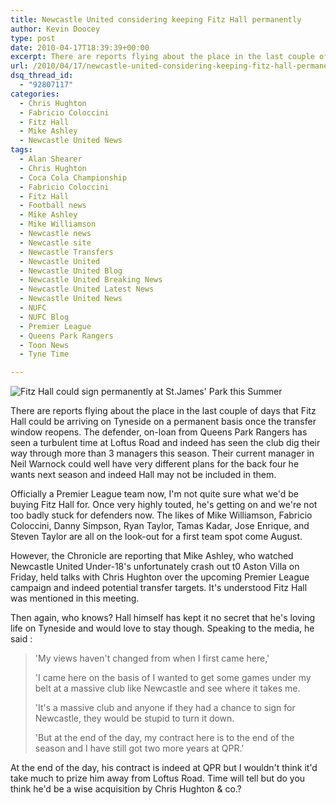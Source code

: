 ```yaml
---
title: Newcastle United considering keeping Fitz Hall permanently
author: Kevin Doocey
type: post
date: 2010-04-17T18:39:39+00:00
excerpt: There are reports flying about the place in the last couple of days that Fitz Hall could be arriving on Tyneside on a permanent basis once the transfer window reopens. The defender, on-loan from Queens Park Rangers has seen a turbulent time at Loftus Road and indeed has seen the club dig their way through more than 3 managers this season..
url: /2010/04/17/newcastle-united-considering-keeping-fitz-hall-permanently/
dsq_thread_id:
  - "92807117"
categories:
  - Chris Hughton
  - Fabricio Coloccini
  - Fitz Hall
  - Mike Ashley
  - Newcastle United News
tags:
  - Alan Shearer
  - Chris Hughton
  - Coca Cola Championship
  - Fabricio Coloccini
  - Fitz Hall
  - Football news
  - Mike Ashley
  - Mike Williamson
  - Newcastle news
  - Newcastle site
  - Newcastle Transfers
  - Newcastle United
  - Newcastle United Blog
  - Newcastle United Breaking News
  - Newcastle United Latest News
  - Newcastle United News
  - NUFC
  - NUFC Blog
  - Premier League
  - Queens Park Rangers
  - Toon News
  - Tyne Time

---
```

![Fitz Hall could sign permanently at St.James' Park this Summer](http://static.guim.co.uk/sys-images/Sport/Pix/pictures/2010/1/29/1264762943666/Fitz-Hall-001.jpg)

There are reports flying about the place in the last couple of days that Fitz Hall could be arriving on Tyneside on a permanent basis once the transfer window reopens. The defender, on-loan from Queens Park Rangers has seen a turbulent time at Loftus Road and indeed has seen the club dig their way through more than 3 managers this season. Their current manager in Neil Warnock  could well have very different plans for the back four he wants next season and indeed Hall may not be included in them.

Officially a Premier League team now, I'm not quite sure what we'd be buying Fitz Hall for. Once very highly touted, he's getting on and we're not too badly stuck for defenders now. The likes of Mike Williamson, Fabricio Coloccini, Danny Simpson, Ryan Taylor, Tamas Kadar, Jose Enrique, and Steven Taylor are all on the look-out for a first team spot come August.

However, the Chronicle are reporting that Mike Ashley, who watched Newcastle United Under-18's unfortunately crash out t0 Aston Villa on Friday, held talks with Chris Hughton over the upcoming Premier League campaign and indeed potential transfer targets. It's understood Fitz Hall was mentioned in this meeting.

Then again, who knows? Hall himself has kept it no secret that he's loving life on Tyneside and would love to stay though. Speaking to the media, he said :

> 'My views haven't changed from when I first came here,'
>
> 'I came here on the basis of I wanted to get some games under my belt at a massive club like Newcastle and see where it takes me.
>
> 'It's a massive club and anyone if they had a chance to sign for Newcastle, they would be stupid to turn it down.
>
> 'But at the end of the day, my contract here is to the end of the season and I have still got two more years at QPR.'

At the end of the day, his contract is indeed at QPR but I wouldn't think it'd take much to prize him away from Loftus Road. Time will tell but do you think he'd be a wise acquisition by Chris Hughton & co.?
